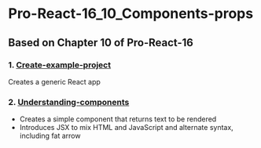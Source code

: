# Pro-React-16_10_Components-props

## Based on Chapter 10 of Pro-React-16

### 1. [Create-example-project](https://github.com/davidtrussler/Pro-React-16_10_Components-props/tree/Create-example-project)

Creates a generic React app

### 2. [Understanding-components](https://github.com/davidtrussler/Pro-React-16_10_Components-props/tree/Understanding-components)

- Creates a simple component that returns text to be rendered
- Introduces JSX to mix HTML and JavaScript and alternate syntax, including fat arrow
